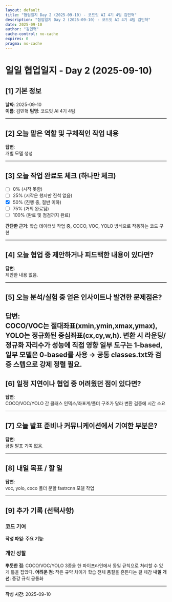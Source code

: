 ```yaml
---
layout: default
title: "협업일지 Day 2 (2025-09-10) - 코드잇 AI 4기 4팀 김민혁"
description: "협업일지 Day 2 (2025-09-10) - 코드잇 AI 4기 4팀 김민혁"
date: 2025-09-10
author: "김민혁"
cache-control: no-cache
expires: 0
pragma: no-cache
---
```


# 일일 협업일지 - Day 2 (2025-09-10)

## [1] 기본 정보
**날짜**: 2025-09-10  
**이름**: 김민혁
**팀명**: 코드잇 AI 4기 4팀

---

## [2] 오늘 맡은 역할 및 구체적인 작업 내용
**답변**:  
 개별 모델 생성

---

## [3] 오늘 작업 완료도 체크 (하나만 체크)
- [ ] 0% (시작 못함)
- [ ] 25% (시작은 했지만 진척 없음)  
- [x] 50% (진행 중, 절반 이하)
- [ ] 75% (거의 완료됨)
- [ ] 100% (완료 및 점검까지 완료)

**간단한 근거**: 학습 데이터셋 작업 중, COCO, VOC, YOLO 방식으로 작동하는 코드 구현

---

## [4] 오늘 협업 중 제안하거나 피드백한 내용이 있다면?
**답변**:  
제안한 내용 없음.

---

## [5] 오늘 분석/실험 중 얻은 인사이트나 발견한 문제점은?
**답변**:  
COCO/VOC는 절대좌표(xmin,ymin,xmax,ymax), YOLO는 정규화된 중심좌표(cx,cy,w,h). 변환 시 라운딩/정규화 자리수가 성능에 직접 영향
일부 도구는 1-based, 일부 모델은 0-based를 사용 → 공통 classes.txt와 검증 스텝으로 강제 정렬 필요.
---

## [6] 일정 지연이나 협업 중 어려웠던 점이 있다면?
**답변**:  
COCO/VOC/YOLO 간 클래스 인덱스/좌표계/폴더 구조가 달라 변환 검증에 시간 소요

---

## [7] 오늘 발표 준비나 커뮤니케이션에서 기여한 부분은?
**답변**:  
금일 발표 기여 없음.

---

## [8] 내일 목표 / 할 일
**답변**:  
voc, yolo, coco 폴더 분할 fastrcnn 모델 작업 

---

## [9] 추가 기록 (선택사항)


### 코드 기여
**작성 파일**: 
**주요 기능**: 

### 개인 성찰
**뿌듯한 점**: COCO/VOC/YOLO 3종을 한 파이프라인에서 동일 규칙으로 처리할 수 있게 틀을 잡았다.
**어려운 점**: 작은 규약 차이가 학습 전체 품질을 흔든다는 걸 체감
**내일 개선**: 증강 규칙 공통화

---

**작성 시간**: 2025-09-10
